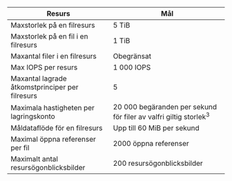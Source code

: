 | Resurs | Mål |
|----------|---------------|
| Maxstorlek på en filresurs | 5 TiB |
| Maxstorlek på en fil i en filresurs | 1 TiB |
| Maxantal filer i en filresurs | Obegränsat |
| Max IOPS per resurs | 1 000 IOPS |
| Maxantal lagrade åtkomstprinciper per filresurs | 5 |
| Maximala hastigheten per lagringskonto | 20 000 begäranden per sekund för filer av valfri giltig storlek<sup>3</sup> |
| Måldataflöde för en filresurs | Upp till 60 MiB per sekund |
| Maximal öppna referenser per fil | 2000 öppna referenser |
| Maximalt antal resursögonblicksbilder | 200 resursögonblicksbilder |
